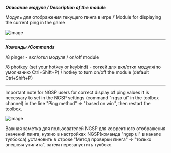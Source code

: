 ***Описание модуля / Description of the module***

Модуль для отображения текущего пинга в игре / Module for displaying the current ping in the game

![image](https://github.com/user-attachments/assets/acae9422-dd99-4ea0-bfe8-ff8ed7cc6df0)

____________________________________________________________________________________________________________________________________________________________________________

***Команды /Commands***

/8 pinger - вкл/откл модуля / on/off module

/8 photkey (set your hotkey or keybind) - хоткей для вкл/откл модуля(по умолчанию Ctrl+Shift+P) / hotkey to turn on/off the module (default Ctrl+Shift+P)
____________________________________________________________________________________________________________________________________________________________________________

Important note for NGSP users for correct display of ping values ​​it is necessary to set in the NGSP settings (command "ngsp ui" in the toolbox channel) in the line "Ping method" => "based on win", then restart the toolbox.

![image](https://github.com/user-attachments/assets/07a7a038-9756-4a8e-b283-b04b2ab9beab)

Важная заметка для пользователей NGSP для корректного отображения значений пинга, нужно в настройках NGSP(команда "ngsp ui" в канале тулбокса) установить в строке "Метод проверки пинга" => "только внешняя утилита", затем перезапустить тулбокс.
